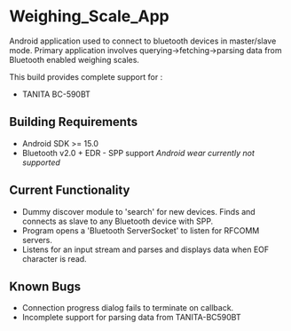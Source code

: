 Weighing_Scale_App
==================
Android application used to connect to bluetooth devices in master/slave mode. Primary application
involves querying->fetching->parsing data from Bluetooth enabled weighing scales.

This build provides complete support for :
* TANITA BC-590BT

Building Requirements
---------------------
* Android SDK >= 15.0
* Bluetooth v2.0 + EDR - SPP support
*Android wear currently not supported*

Current Functionality
---------------------
* Dummy discover module to 'search' for new devices. Finds and connects as slave to any Bluetooth device with SPP.
* Program opens a 'Bluetooth ServerSocket' to listen for RFCOMM servers.
* Listens for an input stream and parses and displays data when EOF character is read.

Known Bugs
----------
* Connection progress dialog fails to terminate on callback.
* Incomplete support for parsing data from TANITA-BC590BT
